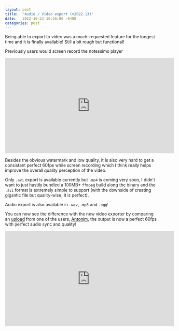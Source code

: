 ```yaml
---
layout: post
title:  "Audio / Video export (v2022.13)"
date:   2022-10-23 10:56:00 -0400
categories: post
---
```


Being able to export to video was a much-requested feature for the longest time and it is finally available! Still a bit rough but functional!

Previously users would screen record the notessimo player

<center class="video-wrapper"><iframe width="560" height="315" src="https://www.youtube.com/embed/VyYUMKREyoU" title="YouTube video player" frameborder="0" allow="accelerometer; autoplay; clipboard-write; encrypted-media; gyroscope; picture-in-picture" allowfullscreen></iframe></center>

Besides the obvious watermark and low quality, it is also very hard to get a consistant perfect 60fps while screen recording which I think really helps improve the overall quality perception of the video.

Only `.avi` export is available currently but `.mp4` is coming very soon, I didn't want to just hastily bundled a 100MB+ `ffmpeg` build along the binary and the `.avi` format is extremely simple to support (with the downside of creating gigantic file but quality-wise, it is perfect).

Audio export is also available in `.wav`, `.mp3` and `.ogg`!

You can now see the difference with the new video exporter by comparing an [upload](https://notessimo.net/s/eBORKaihIJ) from one of the users, [Antonim](https://notessimo.net/u/Ace1257), the output is now a perfect 60fps with perfect audio sync and quality!

<center class="video-wrapper"><iframe width="560" height="315" src="https://www.youtube.com/embed/Uw8V9jDDsF4" title="YouTube video player" frameborder="0" allow="accelerometer; autoplay; clipboard-write; encrypted-media; gyroscope; picture-in-picture" allowfullscreen></iframe></center>

<div id='discourse-comments'></div>

<script type="text/javascript">
  DiscourseEmbed = { discourseUrl: 'https://community.notessimo.net/',
                     discourseEmbedUrl: 'https://jd.boiv.in/post/2022/10/23/video.html' };

  (function() {
    var d = document.createElement('script'); d.type = 'text/javascript'; d.async = true;
    d.src = DiscourseEmbed.discourseUrl + 'javascripts/embed.js';
    (document.getElementsByTagName('head')[0] || document.getElementsByTagName('body')[0]).appendChild(d);
  })();
</script>